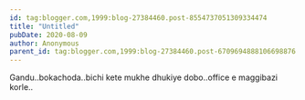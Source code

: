 ```yaml
---
id: tag:blogger.com,1999:blog-27384460.post-8554737051309334474
title: "Untitled"
pubDate: 2020-08-09
author: Anonymous
parent_id: tag:blogger.com,1999:blog-27384460.post-6709694888106698876
---
```


Gandu..bokachoda..bichi kete mukhe dhukiye dobo..office e maggibazi korle..